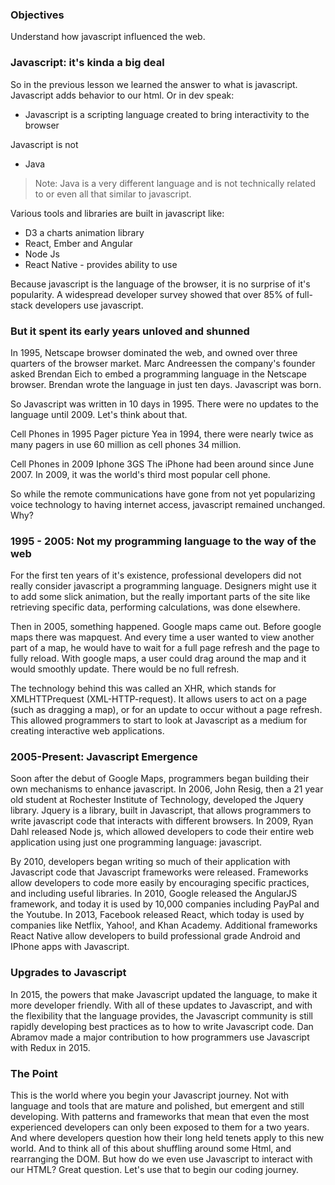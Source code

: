 ### Objectives

Understand how javascript influenced the web.  

### Javascript: it's kinda a big deal

So in the previous lesson we learned the answer to what is javascript.  Javascript adds behavior to our html.  Or in dev speak:
  * Javascript is a scripting language created to bring interactivity to the browser

Javascript is not
  * Java

  > Note: Java is a very different language and is not technically related to or even all that similar to javascript.  


Various tools and libraries are built in javascript like:
  * D3 a charts animation library
  * React, Ember and Angular
  * Node Js
  * React Native - provides ability to use

Because javascript is the language of the browser, it is no surprise of it's popularity.  A widespread developer survey showed that over 85% of full-stack developers use javascript.  

### But it spent its early years unloved and shunned
In 1995, Netscape browser dominated the web, and owned over three quarters of the browser market.  Marc Andreessen the company's founder asked Brendan Eich to embed a programming language in the Netscape browser.  Brendan wrote the language in just ten days.  Javascript was born.

So Javascript was written in 10 days in 1995.  There were no updates to the language until 2009.  Let's think about that.  

Cell Phones in 1995
  Pager picture
  Yea in 1994, there were nearly twice as many pagers in use 60 million as cell phones 34 million.  

Cell Phones in 2009
  Iphone 3GS
  The iPhone had been around since June 2007.  In 2009, it was the world's third most popular cell phone.

So while the remote communications have gone from not yet popularizing voice technology to having internet access, javascript remained unchanged.  Why?

### 1995 - 2005: Not my programming language to the way of the web

For the first ten years of it's existence, professional developers did not really consider javascript a programming language.  Designers might use it to add some slick animation, but the really important parts of the site like retrieving specific data, performing calculations, was done elsewhere.  

Then in 2005, something happened.  Google maps came out.  Before google maps there was mapquest.  And every time a user wanted to view another part of a map, he would have to wait for a full page refresh and the page to fully reload.  With google maps, a user could drag around the map and it would smoothly update.  There would be no full refresh.  

The technology behind this was called an XHR, which stands for XMLHTTPrequest (XML-HTTP-request).  It allows users to act on a page (such as dragging a map), or for an update to occur without a page refresh.  This allowed programmers to start to look at Javascript as a medium for creating interactive web applications.

### 2005-Present: Javascript Emergence

Soon after the debut of Google Maps, programmers began building their own mechanisms to enhance javascript.  In 2006, John Resig, then a 21 year old student at Rochester Institute of Technology, developed the Jquery library.  Jquery is a library, built in Javascript, that allows programmers to write javascript code that interacts with different browsers.  In 2009, Ryan Dahl released Node js, which allowed developers to code their entire web application using just one programming language: javascript.  

By 2010, developers began writing so much of their application with Javascript code that Javascript frameworks were released.  Frameworks allow developers to code more easily by encouraging specific practices, and including useful libraries.  In 2010, Google released the AngularJS framework, and today it is used by 10,000 companies including PayPal and the Youtube.  In 2013, Facebook released React, which today is used by companies like Netflix, Yahoo!, and Khan Academy.  Additional frameworks React Native allow developers to build professional grade Android and IPhone apps with Javascript.  

### Upgrades to Javascript

In 2015, the powers that make Javascript updated the language, to make it more developer friendly.  With all of these updates to Javascript, and with the flexibility that the language provides, the Javascript community is still rapidly developing best practices as to how to write Javascript code.  Dan Abramov made a major contribution to how programmers use Javascript with Redux in 2015.

### The Point

This is the world where you begin your Javascript journey.  Not with language and tools that are mature and polished, but emergent and still developing.  With patterns and frameworks that mean that even the most experienced developers can only been exposed to them for a two years.  And where developers question how their long held tenets apply to this new world.  And to think all of this about shuffling around some Html, and rearranging the DOM.  But how do we even use Javascript to interact with our HTML?  Great question.  Let's use that to begin our coding journey.
